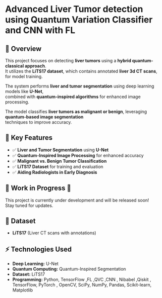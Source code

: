 # **Advanced Liver Tumor detection using Quantum Variation Classifier and CNN with FL**  

## 🚀 Overview  
This project focuses on detecting **liver tumors** using a **hybrid quantum-classical approach**.  
It utilizes the **LiTS17 dataset**, which contains annotated **liver 3d CT scans**, for model training.  

The system performs **liver and tumor segmentation** using deep learning models like **U-Net**,  
combined with **quantum-inspired algorithms** for enhanced image processing.  

The model classifies **liver tumors as malignant or benign**, leveraging **quantum-based image segmentation**  
techniques to improve accuracy.  
 
## 🏥 Key Features  
- ✅ **Liver and Tumor Segmentation** using **U-Net**   
- ✅ **Quantum-Inspired Image Processing** for enhanced accuracy  
- ✅ **Malignant vs. Benign Tumor Classification**  
- ✅ **LiTS17 Dataset** for training and evaluation  
- ✅ **Aiding Radiologists in Early Diagnosis**  

## 📌 Work in Progress 🚧  
This project is currently under development and will be released soon!  
Stay tuned for updates.  

## 📂 Dataset  
- **LiTS17** (Liver CT scans with annotations)  

## ⚡ Technologies Used  
- **Deep Learning:** U-Net  
- **Quantum Computing:** Quantum-Inspired Segmentation  
- **Dataset:** LiTS17   
- **Programming:** Python,  TensorFlow ,FL ,QVC ,CNN , Nibabel ,Qiskit , TensorFlow, PyTorch , OpenCV, SciPy, NumPy, Pandas, Scikit-learn, Matplotlib

